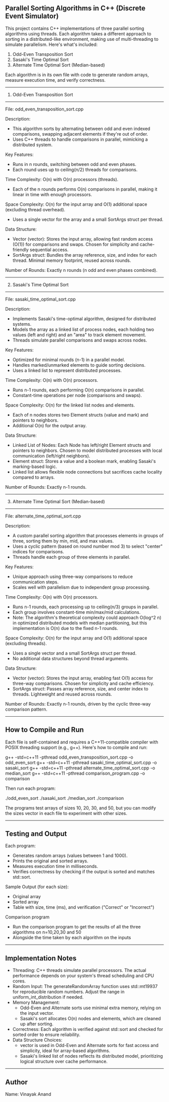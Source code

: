 
## Parallel Sorting Algorithms in C++ (Discrete Event Simulator)

This project contains C++ implementations of three parallel sorting algorithms using threads. Each algorithm takes a different approach to sorting in a distributed-like environment, making use of multi-threading to simulate parallelism. Here's what's included:

1. Odd-Even Transposition Sort
2. Sasaki's Time Optimal Sort
3. Alternate Time Optimal Sort (Median-based)

Each algorithm is in its own file with code to generate random arrays, measure execution time, and verify correctness. 

---

1. Odd-Even Transposition Sort

---

File: odd_even_transposition_sort.cpp

Description:

- This algorithm sorts by alternating between odd and even indexed comparisons, swapping adjacent elements if they're out of order.
- Uses C++ threads to handle comparisons in parallel, mimicking a distributed system.

Key Features:

- Runs in n rounds, switching between odd and even phases.
- Each round uses up to ceiling(n/2) threads for comparisons.

Time Complexity: O(n) with O(n) processors (threads).

- Each of the n rounds performs O(n) comparisons in parallel, making it linear in time with enough processors.

Space Complexity: O(n) for the input array and O(1) additional space (excluding thread overhead).

- Uses a single vector for the array and a small SortArgs struct per thread.

Data Structure:

- Vector (vector): Stores the input array, allowing fast random access (O(1)) for comparisons and swaps. Chosen for simplicity and cache-friendly sequential access.
- SortArgs struct: Bundles the array reference, size, and index for each thread. Minimal memory footprint, reused across rounds.

Number of Rounds: Exactly n rounds (n odd and even phases combined).

---

2. Sasaki's Time Optimal Sort

---

File: sasaki_time_optimal_sort.cpp

Description:

- Implements Sasaki's time-optimal algorithm, designed for distributed systems.
- Models the array as a linked list of process nodes, each holding two values (left and right) and an "area" to track element movement.
- Threads simulate parallel comparisons and swaps across nodes.

Key Features:

- Optimized for minimal rounds (n-1) in a parallel model.
- Handles marked/unmarked elements to guide sorting decisions.
- Uses a linked list to represent distributed processes.

Time Complexity: O(n) with O(n) processors.

- Runs n-1 rounds, each performing O(n) comparisons in parallel.
- Constant-time operations per node (comparisons and swaps).

Space Complexity: O(n) for the linked list nodes and elements.

- Each of n nodes stores two Element structs (value and mark) and pointers to neighbors.
- Additional O(n) for the output array.

Data Structure:

- Linked List of Nodes: Each Node has left/right Element structs and pointers to neighbors. Chosen to model distributed processes with local communication (left/right neighbors).
- Element struct: Stores a value and a boolean mark, enabling Sasaki's marking-based logic.
- Linked list allows flexible node connections but sacrifices cache locality compared to arrays.

Number of Rounds: Exactly n-1 rounds.

---

3. Alternate Time Optimal Sort (Median-based)

---

File: alternate_time_optimal_sort.cpp

Description:

- A custom parallel sorting algorithm that processes elements in groups of three, sorting them by min, mid, and max values.
- Uses a cyclic pattern (based on round number mod 3) to select "center" indices for comparisons.
- Threads handle each group of three elements in parallel.

Key Features:

- Unique approach using three-way comparisons to reduce communication steps.
- Scales well with parallelism due to independent group processing.

Time Complexity: O(n) with O(n) processors.

- Runs n-1 rounds, each processing up to ceiling(n/3) groups in parallel.
- Each group involves constant-time min/max/mid calculations.
- Note: The algorithm's theoretical complexity could approach O(log^2 n) in optimized distributed models with median partitioning, but this implementation is O(n) due to the fixed n-1 rounds.

Space Complexity: O(n) for the input array and O(1) additional space (excluding threads).

- Uses a single vector and a small SortArgs struct per thread.
- No additional data structures beyond thread arguments.

Data Structure:

- Vector (vector): Stores the input array, enabling fast O(1) access for three-way comparisons. Chosen for simplicity and cache efficiency.
- SortArgs struct: Passes array reference, size, and center index to threads. Lightweight and reused across rounds.

Number of Rounds: Exactly n-1 rounds, driven by the cyclic three-way comparison pattern.

---

## How to Compile and Run

Each file is self-contained and requires a C++11-compatible compiler with POSIX threading support (e.g., g++). Here's how to compile and run:

g++ -std=c++11 -pthread odd_even_transposition_sort.cpp -o odd_even_sort 
g++ -std=c++11 -pthread sasaki_time_optimal_sort.cpp -o sasaki_sort 
g++ -std=c++11 -pthread alternate_time_optimal_sort.cpp -o median_sort
g++ -std=c++11 -pthread comparison_program.cpp -o comparison

Then run each program:

./odd_even_sort 
./sasaki_sort 
./median_sort
./comparison

The programs test arrays of sizes 10, 20, 30, and 50, but you can modify the sizes vector in each file to experiment with other sizes.

---

## Testing and Output

Each program:

- Generates random arrays (values between 1 and 1000).
- Prints the original and sorted arrays.
- Measures execution time in milliseconds.
- Verifies correctness by checking if the output is sorted and matches std::sort.

Sample Output (for each size):

- Original array
- Sorted array
- Table with size, time (ms), and verification ("Correct" or "Incorrect")

Comparison program
  - Run the comparison program to get the results of all the three algorithms on n=10,20,30 and 50
  - Alongside the time taken by each algorithm on the inputs

---


## Implementation Notes

- Threading: C++ threads simulate parallel processors. The actual performance depends on your system's thread scheduling and CPU cores.
- Random Input: The generateRandomArray function uses std::mt19937 for reproducible random numbers. Adjust the range in uniform_int_distribution if needed.
- Memory Management:
  - Odd-Even and Alternate sorts use minimal extra memory, relying on the input vector.
  - Sasaki's sort allocates O(n) nodes and elements, which are cleaned up after sorting.
- Correctness: Each algorithm is verified against std::sort and checked for sorted order to ensure reliability.
- Data Structure Choices:
  - vector is used in Odd-Even and Alternate sorts for fast access and simplicity, ideal for array-based algorithms.
  - Sasaki's linked list of nodes reflects its distributed model, prioritizing logical structure over cache performance.

---

## Author

Name: Vinayak Anand

